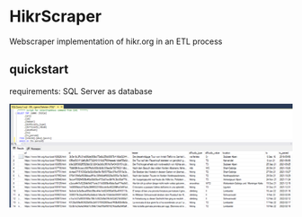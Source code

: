 # HikrScraper

Webscraper implementation of hikr.org in an ETL process

## quickstart

requirements: SQL Server as database

![Data Overview](bin/data_overview_01.png)